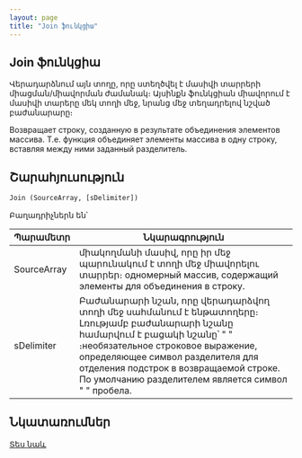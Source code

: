 ```yaml
---
layout: page
title: "Join ֆունկցիա"
---
```


## Join ֆունկցիա

Վերադարձնում  այն տողը, որը ստեղծվել է մասիվի տարրերի միացման/միավորման ժամանակ։ Այսինքն ֆունկցիան միավորում է մասիվի տարերը մեկ տողի մեջ, նրանց մեջ տեղադրելով նշված բաժանարարը։ 

Возвращает строку, созданную в результате объединения элементов массива. Т.е. функция объединяет элементы массива в одну строку, вставляя между ними заданный разделитель.


## Շարահյուսություն

```vb
Join (SourceArray, [sDelimiter])
```

Բաղադրիչներն են՝


| Պարամետր | Նկարագրություն |
|--|--|
| SourceArray | միակողմանի մասիվ, որը իր մեջ պարունակում է տողի մեջ միավորելու տարրեր։ одномерный массив, содержащий элементы для объединения в строку. |
| sDelimiter | Բաժանարարի նշան, որը վերադարձվող տողի մեջ սահմանում է ենթատողերը։ Լռությամբ բաժանարարի նշանը համարվում է բացակի նշանը՝  " " ։необязательное строковое выражение, определяющее символ разделителя для отделения подстрок в возвращаемой строке. По умолчанию разделителем является символ &quot; &quot; пробела. |

## Նկատառումներ

[Տես նաև](Split.html)
